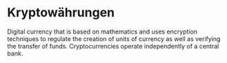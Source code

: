 # Kryptowährungen

Digital currency that is based on mathematics and uses encryption techniques to regulate the creation of units of currency as well as verifying the transfer of funds. Cryptocurrencies operate independently of a central bank.

